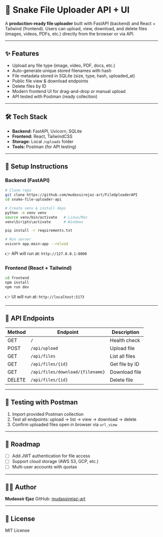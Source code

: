 # 🐍 Snake File Uploader API + UI

A **production-ready file uploader** built with FastAPI (backend) and React + Tailwind (frontend). Users can upload, view, download, and delete files (images, videos, PDFs, etc.) directly from the browser or via API.

---

## ✨ Features

* Upload any file type (image, video, PDF, docs, etc.)
* Auto-generate unique stored filenames with hash
* File metadata stored in SQLite (size, type, hash, uploaded\_at)
* Public file view & download endpoints
* Delete files by ID
* Modern frontend UI for drag-and-drop or manual upload
* API tested with Postman (ready collection)

---

## 🛠️ Tech Stack

* **Backend:** FastAPI, Uvicorn, SQLite
* **Frontend:** React, TailwindCSS
* **Storage:** Local `/uploads` folder
* **Tools:** Postman (for API testing)

---

## 🚀 Setup Instructions

### Backend (FastAPI)

```bash
# Clone repo
git clone https://github.com/mudassirejaz-art/FileUploaderAPI
cd snake-file-uploader-api

# Create venv & install deps
python -m venv venv
source venv/bin/activate   # Linux/Mac
venv\Scripts\activate      # Windows

pip install -r requirements.txt

# Run server
uvicorn app.main:app --reload
```

👉 API will run at: `http://127.0.0.1:8000`

### Frontend (React + Tailwind)

```bash
cd frontend
npm install
npm run dev
```

👉 UI will run at: `http://localhost:5173`

---

## 📡 API Endpoints

| Method | Endpoint                         | Description    |
| ------ | -------------------------------- | -------------- |
| GET    | `/`                              | Health check   |
| POST   | `/api/upload`                    | Upload file    |
| GET    | `/api/files`                     | List all files |
| GET    | `/api/files/{id}`                | Get file by ID |
| GET    | `/api/files/download/{filename}` | Download file  |
| DELETE | `/api/files/{id}`                | Delete file    |

---

## 🧪 Testing with Postman

1. Import provided Postman collection
2. Test all endpoints: upload → list → view → download → delete
3. Confirm uploaded files open in browser via `url_view`
---

## 📌 Roadmap

* [ ] Add JWT authentication for file access
* [ ] Support cloud storage (AWS S3, GCP, etc.)
* [ ] Multi-user accounts with quotas

---

## 👨‍💻 Author

**Mudassir Ejaz**
GitHub: [mudassirejaz-art](https://github.com/mudassirejaz-art)

---

## 📜 License

MIT License
